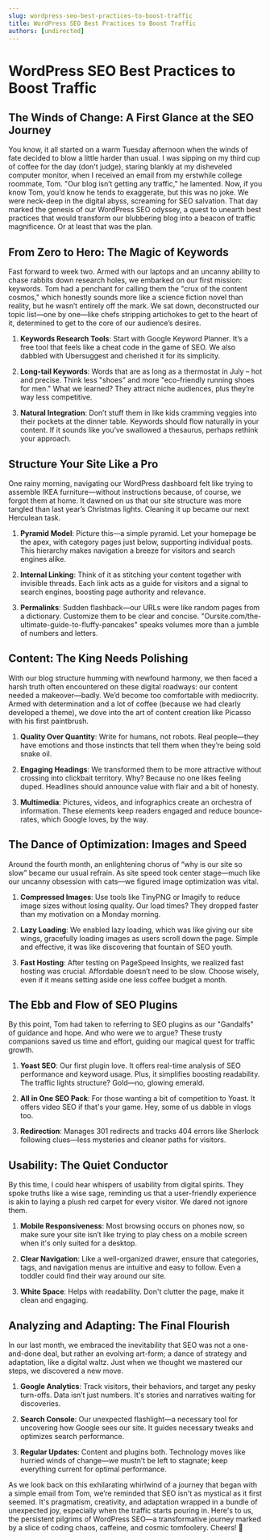 ```yaml
---
slug: wordpress-seo-best-practices-to-boost-traffic
title: WordPress SEO Best Practices to Boost Traffic
authors: [undirected]
---
```



# WordPress SEO Best Practices to Boost Traffic

## The Winds of Change: A First Glance at the SEO Journey

You know, it all started on a warm Tuesday afternoon when the winds of fate decided to blow a little harder than usual. I was sipping on my third cup of coffee for the day (don't judge), staring blankly at my disheveled computer monitor, when I received an email from my erstwhile college roommate, Tom. "Our blog isn’t getting any traffic," he lamented. Now, if you know Tom, you’d know he tends to exaggerate, but this was no joke. We were neck-deep in the digital abyss, screaming for SEO salvation. That day marked the genesis of our WordPress SEO odyssey, a quest to unearth best practices that would transform our blubbering blog into a beacon of traffic magnificence. Or at least that was the plan. 

## From Zero to Hero: The Magic of Keywords

Fast forward to week two. Armed with our laptops and an uncanny ability to chase rabbits down research holes, we embarked on our first mission: keywords. Tom had a penchant for calling them the "crux of the content cosmos," which honestly sounds more like a science fiction novel than reality, but he wasn’t entirely off the mark. We sat down, deconstructed our topic list—one by one—like chefs stripping artichokes to get to the heart of it, determined to get to the core of our audience’s desires.

1. **Keywords Research Tools**: Start with Google Keyword Planner. It’s a free tool that feels like a cheat code in the game of SEO. We also dabbled with Ubersuggest and cherished it for its simplicity.

2. **Long-tail Keywords**: Words that are as long as a thermostat in July – hot and precise. Think less "shoes" and more "eco-friendly running shoes for men." What we learned? They attract niche audiences, plus they’re way less competitive.

3. **Natural Integration**: Don’t stuff them in like kids cramming veggies into their pockets at the dinner table. Keywords should flow naturally in your content. If it sounds like you’ve swallowed a thesaurus, perhaps rethink your approach.

## Structure Your Site Like a Pro

One rainy morning, navigating our WordPress dashboard felt like trying to assemble IKEA furniture—without instructions because, of course, we forgot them at home. It dawned on us that our site structure was more tangled than last year’s Christmas lights. Cleaning it up became our next Herculean task.

1. **Pyramid Model**: Picture this—a simple pyramid. Let your homepage be the apex, with category pages just below, supporting individual posts. This hierarchy makes navigation a breeze for visitors and search engines alike.

2. **Internal Linking**: Think of it as stitching your content together with invisible threads. Each link acts as a guide for visitors and a signal to search engines, boosting page authority and relevance.

3. **Permalinks**: Sudden flashback—our URLs were like random pages from a dictionary. Customize them to be clear and concise. "Oursite.com/the-ultimate-guide-to-fluffy-pancakes" speaks volumes more than a jumble of numbers and letters.

## Content: The King Needs Polishing 

With our blog structure humming with newfound harmony, we then faced a harsh truth often encountered on these digital roadways: our content needed a makeover—badly. We’d become too comfortable with mediocrity. Armed with determination and a lot of coffee (because we had clearly developed a theme), we dove into the art of content creation like Picasso with his first paintbrush.

1. **Quality Over Quantity**: Write for humans, not robots. Real people—they have emotions and those instincts that tell them when they’re being sold snake oil.

2. **Engaging Headings**: We transformed them to be more attractive without crossing into clickbait territory. Why? Because no one likes feeling duped. Headlines should announce value with flair and a bit of honesty.

3. **Multimedia**: Pictures, videos, and infographics create an orchestra of information. These elements keep readers engaged and reduce bounce-rates, which Google loves, by the way.

## The Dance of Optimization: Images and Speed

Around the fourth month, an enlightening chorus of “why is our site so slow” became our usual refrain. As site speed took center stage—much like our uncanny obsession with cats—we figured image optimization was vital.

1. **Compressed Images**: Use tools like TinyPNG or Imagify to reduce image sizes without losing quality. Our load times? They dropped faster than my motivation on a Monday morning.

2. **Lazy Loading**: We enabled lazy loading, which was like giving our site wings, gracefully loading images as users scroll down the page. Simple and effective, it was like discovering that fountain of SEO youth.

3. **Fast Hosting**: After testing on PageSpeed Insights, we realized fast hosting was crucial. Affordable doesn’t need to be slow. Choose wisely, even if it means setting aside one less coffee budget a month.

## The Ebb and Flow of SEO Plugins

By this point, Tom had taken to referring to SEO plugins as our "Gandalfs" of guidance and hope. And who were we to argue? These trusty companions saved us time and effort, guiding our magical quest for traffic growth.

1. **Yoast SEO**: Our first plugin love. It offers real-time analysis of SEO performance and keyword usage. Plus, it simplifies boosting readability. The traffic lights structure? Gold—no, glowing emerald.

2. **All in One SEO Pack**: For those wanting a bit of competition to Yoast. It offers video SEO if that's your game. Hey, some of us dabble in vlogs too.

3. **Redirection**: Manages 301 redirects and tracks 404 errors like Sherlock following clues—less mysteries and cleaner paths for visitors.

## Usability: The Quiet Conductor

By this time, I could hear whispers of usability from digital spirits. They spoke truths like a wise sage, reminding us that a user-friendly experience is akin to laying a plush red carpet for every visitor. We dared not ignore them.

1. **Mobile Responsiveness**: Most browsing occurs on phones now, so make sure your site isn’t like trying to play chess on a mobile screen when it's only suited for a desktop.

2. **Clear Navigation**: Like a well-organized drawer, ensure that categories, tags, and navigation menus are intuitive and easy to follow. Even a toddler could find their way around our site.

3. **White Space**: Helps with readability. Don't clutter the page, make it clean and engaging.

## Analyzing and Adapting: The Final Flourish

In our last month, we embraced the inevitability that SEO was not a one-and-done deal, but rather an evolving art-form; a dance of strategy and adaptation, like a digital waltz. Just when we thought we mastered our steps, we discovered a new move.

1. **Google Analytics**: Track visitors, their behaviors, and target any pesky turn-offs. Data isn’t just numbers. It's stories and narratives waiting for discoveries.

2. **Search Console**: Our unexpected flashlight—a necessary tool for uncovering how Google sees our site. It guides necessary tweaks and optimizes search performance.

3. **Regular Updates**: Content and plugins both. Technology moves like hurried winds of change—we mustn’t be left to stagnate; keep everything current for optimal performance.

As we look back on this exhilarating whirlwind of a journey that began with a simple email from Tom, we’re reminded that SEO isn't as mystical as it first seemed. It's pragmatism, creativity, and adaptation wrapped in a bundle of unexpected joy, especially when the traffic starts pouring in. Here's to us, the persistent pilgrims of WordPress SEO—a transformative journey marked by a slice of coding chaos, caffeine, and cosmic tomfoolery. Cheers! 🎉
```
